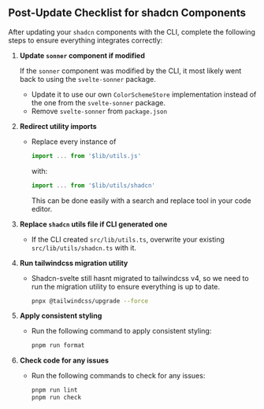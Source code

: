 ## Post-Update Checklist for shadcn Components

After updating your `shadcn` components with the CLI, complete the following steps to ensure everything integrates correctly:

1. **Update `sonner` component if modified**

   If the `sonner` component was modified by the CLI, it most likely went back to using the `svelte-sonner` package.
   * Update it to use our own `ColorSchemeStore` implementation instead of the one from the `svelte-sonner` package.
   * Remove `svelte-sonner` from `package.json`

2. **Redirect utility imports**

   * Replace every instance of

     ```js
     import ... from '$lib/utils.js'
     ```

     with:

     ```js
     import ... from '$lib/utils/shadcn'
     ```

     This can be done easily with a search and replace tool in your code editor.

3. **Replace `shadcn` utils file if CLI generated one**

   * If the CLI created `src/lib/utils.ts`, overwrite your existing `src/lib/utils/shadcn.ts` with it.

4. **Run tailwindcss migration utility**

   * Shadcn-svelte still hasnt migrated to tailwindcss v4, so we need to run the migration utility to ensure everything is up to date.

     ```bash
     pnpx @tailwindcss/upgrade --force
     ```

5. **Apply consistent styling**

   * Run the following command to apply consistent styling:

     ```bash
     pnpm run format
     ```

6. **Check code for any issues**

   * Run the following commands to check for any issues:

     ```bash
     pnpm run lint
     pnpm run check
     ```
